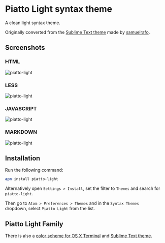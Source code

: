 # Piatto Light syntax theme

A clean light syntax theme.

Originally converted from the [Sublime Text theme](https://github.com/samuelrafo/piatto) made by [samuelrafo](https://github.com/samuelrafo).

## Screenshots

### HTML

![piatto-light](https://raw.githubusercontent.com/kovv/piatto-light/master/images/html.png)

### LESS

![piatto-light](https://raw.githubusercontent.com/kovv/piatto-light/master/images/less.png)

### JAVASCRIPT

![piatto-light](https://raw.githubusercontent.com/kovv/piatto-light/master/images/js.png)

### MARKDOWN

![piatto-light](https://raw.githubusercontent.com/kovv/piatto-light/master/images/md.png)

## Installation

Run the following command:

```sh
apm install piatto-light
```

Alternatively open `Settings > Install`, set the filter to `Themes` and search for `piatto-light`.

Then go to `Atom > Preferences > Themes` and in the `Syntax Themes` dropdown, select `Piatto Light` from the list.

## Piatto Light Family

There is also a [color scheme for OS X Terminal](https://github.com/kovv/piatto-light-terminal) and [Sublime Text theme](https://github.com/samuelrafo/piatto).
